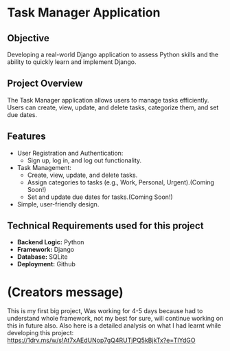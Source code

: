 # Task Manager Application

## Objective
Developing a real-world Django application to assess Python skills and the ability to quickly learn and implement Django.

## Project Overview
The Task Manager application allows users to manage tasks efficiently. Users can create, view, update, and delete tasks, categorize them, and set due dates.

## Features
- User Registration and Authentication:
  - Sign up, log in, and log out functionality.
- Task Management:
  - Create, view, update, and delete tasks.
  - Assign categories to tasks (e.g., Work, Personal, Urgent).(Coming Soon!)
  - Set and update due dates for tasks.(Coming Soon!)
- Simple, user-friendly design.

## Technical Requirements used for this project
- **Backend Logic:** Python
- **Framework:** Django
- **Database:** SQLite
- **Deployment:** Github







# (Creators message)
This is my first big project, Was working for 4-5 days because had to understand whole framework, not my best for sure, will continue working on this in future also.
Also here is a detailed analysis on what I had learnt while developing this project: https://1drv.ms/w/s!At7xAEdUNop7gQ4RUTjPQ5kBjkTx?e=TIYdGO

